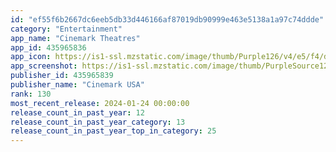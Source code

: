 ```yaml
---
id: "ef55f6b2667dc6eeb5db33d446166af87019db90999e463e5138a1a97c74ddde"
category: "Entertainment"
app_name: "Cinemark Theatres"
app_id: 435965836
app_icon: https://is1-ssl.mzstatic.com/image/thumb/Purple126/v4/e5/f4/d2/e5f4d2e2-a0a9-31e5-0408-b83a2f0f6e2c/AppIcon-0-0-1x_U007emarketing-0-0-0-7-0-0-sRGB-0-0-0-GLES2_U002c0-512MB-85-220-0-0.png/1024x1024bb.png
app_screenshot: https://is1-ssl.mzstatic.com/image/thumb/PurpleSource122/v4/fd/2f/a4/fd2fa4d9-a19f-4ecc-dc93-8cadec9319f8/e38d6171-54ae-49d3-a154-be53286c4ffc_1242x2688_App-Store_iPhoneX_JUN1.jpg/1242x2688bb.png
publisher_id: 435965839
publisher_name: "Cinemark USA"
rank: 130
most_recent_release: 2024-01-24 00:00:00
release_count_in_past_year: 12
release_count_in_past_year_category: 13
release_count_in_past_year_top_in_category: 25
---
```


